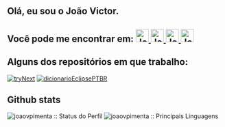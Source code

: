 
<h2 align="left">Olá, eu sou o João Victor.</h2>

<!--
- 🔭 I’m currently working on ...
- 🌱 I’m currently learning ...
- 👯 I’m looking to collaborate on ...
- 🤔 I’m looking for help with ...
- 💬 Ask me about ...
- 📫 How to reach me: ...
- 😄 Pronouns: ...
- ⚡ Fun fact: ...
-->


<h2 align="left">Você pode me encontrar em:

  <a href="https://www.linkedin.com/in/joaovpiment/">
    <img src="https://www.vectorlogo.zone/logos/linkedin/linkedin-icon.svg" alt="João Victor Almeida Pimenta LinkedIn Profile" height="30" width="30">
  </a>

  <a href="https://stackoverflow.com/users/10008739/joaovpimenta">
    <img src="https://www.vectorlogo.zone/logos/stackoverflow/stackoverflow-icon.svg" alt="João Victor Almeida Pimenta Stack Overflow Profile" height="30" width="30">
  </a>

  <a href="https://stackexchange.com/users/13863791/joaovpimenta">
    <img src="https://www.vectorlogo.zone/logos/stackexchange/stackexchange-icon.svg" alt="João Victor Almeida Pimenta Stack Exchange Profile" height="30" width="30">
  </a>

  <a href="https://gitlab.com/joaovpimenta">
    <img src="https://www.vectorlogo.zone/logos/gitlab/gitlab-icon.svg" alt="João Victor Almeida Pimenta's GitLab Profile" height="30" width="30">
  </a>
 
  </h2>
  
  <h2 align="left">Alguns dos repositórios em que trabalho:</h2>
  
  <p align="left">
  
  [![tryNext](https://github-readme-stats.vercel.app/api/pin/?username=joaovpimenta&repo=tryNext&theme=cobalt)](https://github.com/joaovpimenta/tryNext)
  [![dicionarioEclipsePTBR](https://github-readme-stats.vercel.app/api/pin/?username=joaovpimenta&repo=dicionarioEclipsePTBR&theme=cobalt)](https://github.com/joaovpimenta/dicionarioEclipsePTBR)
  
  </p> 
 

<h2 align="left">Github stats</h2>

<p align="left">
    <img src="https://github-readme-stats.vercel.app/api?username=joaovpimenta&show_icons=true&theme=cobalt" alt="joaovpimenta :: Status do Perfil" />
    <img src="https://github-readme-stats.vercel.app/api/top-langs/?username=joaovpimenta&langs_count=10&theme=cobalt" alt="joaovpimenta :: Principais Linguagens" />
</p>
